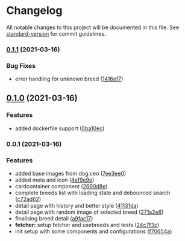 # Changelog

All notable changes to this project will be documented in this file. See [standard-version](https://github.com/conventional-changelog/standard-version) for commit guidelines.

### [0.1.1](https://github.com/LasaleFamine/breeders/compare/v0.1.0...v0.1.1) (2021-03-16)


### Bug Fixes

* error handling for unknown breed ([1416ef7](https://github.com/LasaleFamine/breeders/commit/1416ef7da3d518d314d8036d7c1b7084fdac348c))

## [0.1.0](https://github.com/LasaleFamine/breeders/compare/v0.0.1...v0.1.0) (2021-03-16)


### Features

* added dockerfile support ([0ba10ec](https://github.com/LasaleFamine/breeders/commit/0ba10eced4c301826d8410bb9debc1cdaefa200d))

### 0.0.1 (2021-03-16)


### Features

* added base images from dog.ceo ([7ee3ee0](https://github.com/LasaleFamine/breeders/commit/7ee3ee0d0f7843b3006252e274cbf18e97eb3bd2))
* added meta and icon ([4ef9e9e](https://github.com/LasaleFamine/breeders/commit/4ef9e9e82309bcb5d9758e9d3566cdefbe6a7743))
* cardcontainer component ([2690d8e](https://github.com/LasaleFamine/breeders/commit/2690d8e26330c6da1af28664a92bf9f8b5477789))
* complete breeds list with loading state and debounced search ([c72ad62](https://github.com/LasaleFamine/breeders/commit/c72ad6227c9bbac86f8d3d6630b80e55857b9eb6))
* detail page with history and better style ([41131da](https://github.com/LasaleFamine/breeders/commit/41131da7518998822af80d5ad84e1a35086a5c8a))
* detail page with random image of selected breed ([271a2e6](https://github.com/LasaleFamine/breeders/commit/271a2e6141225675806029ddd7859bef25f550c4))
* finalising breed detail  ([a9fac17](https://github.com/LasaleFamine/breeders/commit/a9fac1710a62f5df81d46eb27c14e8cfabfff294))
* **fetcher:** setup fetcher and usebreeds and tests ([24c7f3c](https://github.com/LasaleFamine/breeders/commit/24c7f3cff20330747cde3f73577ca44775a9bfef))
* init setup with some components and configurations ([f70654a](https://github.com/LasaleFamine/breeders/commit/f70654aed9935929871a4bc116b8568e94a5627d))
